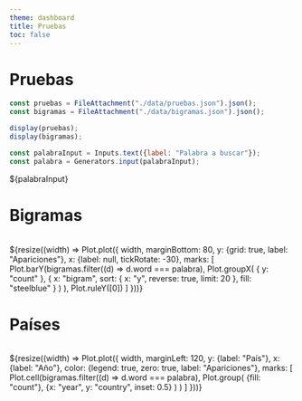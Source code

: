 ```yaml
---
theme: dashboard
title: Pruebas
toc: false
---
```


# Pruebas

<!-- Carga de datos -->

```js
const pruebas = FileAttachment("./data/pruebas.json").json();
const bigramas = FileAttachment("./data/bigramas.json").json();
```

<!-- Json -->

```js
display(pruebas);
display(bigramas);
```

<!-- Filtro -->

```js
const palabraInput = Inputs.text({label: "Palabra a buscar"});
const palabra = Generators.input(palabraInput);
```

<div class="card" style="display: flex; flex-direction: column; gap: 1rem;">
  ${palabraInput}
</div>

<!-- Apariciones de bigramas -->

<div class="card" style="display: flex; flex-direction: column; gap: 1rem;"><h1>Bigramas</h1>
  ${resize((width) => Plot.plot({
    width,
    marginBottom: 80,
    y: {grid: true, label: "Apariciones"},
    x: {label: null, tickRotate: -30},
    marks: [
      Plot.barY(bigramas.filter((d) => d.word === palabra),
        Plot.groupX(
          {
            y: "count"
          },
          {
            x: "bigram",
            sort: { x: "y", reverse: true, limit: 20 },
            fill: "steelblue"
          }
        )
      ),
      Plot.ruleY([0])
    ]
  }))}
</div>

<!-- Apariciones por país -->

<div class="card" style="display: flex; flex-direction: column; gap: 1rem;"><h1>Países</h1>
  ${resize((width) => Plot.plot({
    width,
    marginLeft: 120,
    y: {label: "País"},
    x: {label: "Año"},
    color: {legend: true, zero: true, label: "Apariciones"},
    marks: [
      Plot.cell(bigramas.filter((d) => d.word === palabra),
        Plot.group(
          {fill: "count"},
          {x: "year", y: "country", inset: 0.5}
        )
      )
    ]
  }))}
</div>